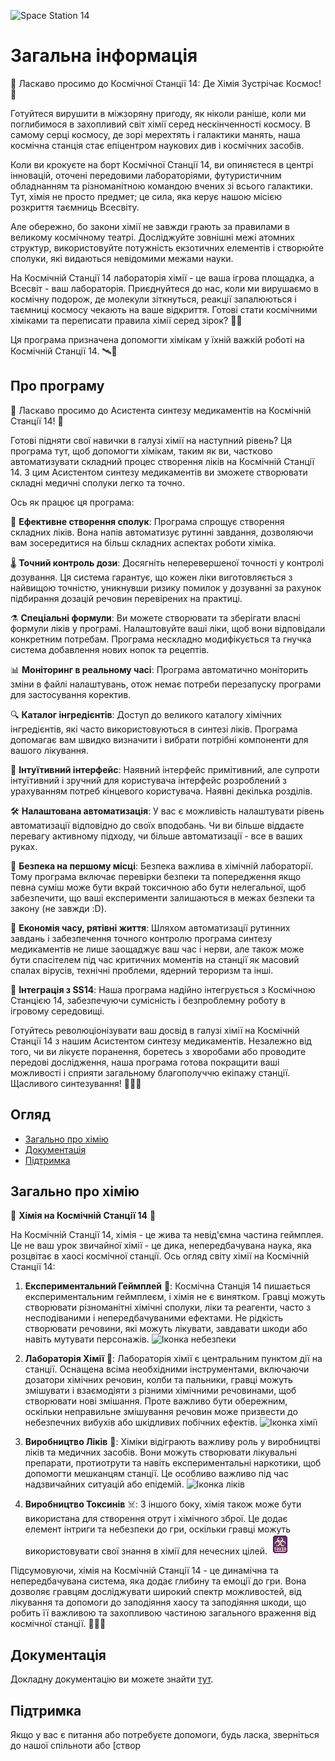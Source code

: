 ![Space Station 14](https://cdn.cloudflare.steamstatic.com/steam/apps/1255460/capsule_616x353.jpg?t=1684170495)

# Загальна інформація

🚀 Ласкаво просимо до Космічної Станції 14: Де Хімія Зустрічає Космос! 🧪

Готуйтеся вирушити в міжзоряну пригоду, як ніколи раніше, коли ми поглибимося в захопливий світ хімії серед нескінченності космосу. В самому серці космосу, де зорі мерехтять і галактики манять, наша космічна станція стає епіцентром наукових див і космічних засобів.

Коли ви крокуєте на борт Космічної Станції 14, ви опиняєтеся в центрі інновацій, оточені передовими лабораторіями, футуристичним обладнанням та різноманітною командою вчених зі всього галактики. Тут, хімія не просто предмет; це сила, яка керує нашою місією розкриття таємниць Всесвіту.

Але обережно, бо закони хімії не завжди грають за правилами в великому космічному театрі. Досліджуйте зовнішні межі атомних структур, використовуйте потужність екзотичних елементів і створюйте сполуки, які видаються невідомими межами науки.

На Космічній Станції 14 лабораторія хімії - це ваша ігрова площадка, а Всесвіт - ваш лабораторія. Приєднуйтеся до нас, коли ми вирушаємо в космічну подорож, де молекули зіткнуться, реакції запалюються і таємниці космосу чекають на ваше відкриття. Готові стати космічними хіміками та переписати правила хімії серед зірок? 🌌✨

Ця програма призначена допомогти хімікам у їхній важкій роботі на Космічній Станції 14. 🛰️🔬

## Про програму
🚀 Ласкаво просимо до Асистента синтезу медикаментів на Космічній Станції 14! 🧪

Готові підняти свої навички в галузі хімії на наступний рівень? Ця програма тут, щоб допомогти хімікам, таким як ви, частково автоматизувати складний процес створення ліків на Космічній Станції 14. З цим Асистентом синтезу медикаментів ви зможете створювати складні медичні сполуки легко та точно.

Ось як працює ця програма:

🔬 **Ефективне створення сполук**: Програма спрощує створення складних ліків. Вона напів автоматизує рутинні завдання, дозволяючи вам зосередитися на більш складних аспектах роботи хіміка.

🌡️ **Точний контроль дози**: Досягніть неперевершеної точності у контролі дозування. Ця система гарантує, що кожен ліки виготовляється з найвищою точністю, уникнувши ризику помилок у дозуванні за рахунок підбирання дозацій речовин перевірених на практиці.

⚗️ **Спеціальні формули**: Ви можете створювати та зберігати власні формули ліків у програмі. Налаштовуйте ваші ліки, щоб вони відповідали конкретним потребам. Програма нескладно модифікується та гнучка система добавлення нових нопок та рецептів.

📊 **Моніторинг в реальному часі**: Програма автоматично моніторить зміни в файлі налаштувань, отож немає потреби перезапуску програми для застосування коректив.

🔍 **Каталог інгредієнтів**: Доступ до великого каталогу хімічних інгредієнтів, які часто використовуються в синтезі ліків. Програма допомагає вам швидко визначити і вибрати потрібні компоненти для вашого лікування.

👥 **Інтуїтивний інтерфейс**: Наявний інтерфейс примітивний, але супроти інтуїтивний і зручний для користувача інтерфейс розроблений з урахуванням потреб кінцевого користувача. Наявні декілька розділів.

🛠️ **Налаштована автоматизація**: У вас є можливість налаштувати рівень автоматизації відповідно до своїх вподобань. Чи ви більше віддаєте перевагу активному підходу, чи більше автоматизації - все в ваших руках.

🚨 **Безпека на першому місці**: Безпека важлива в хімічній лабораторії. Тому програма включає перевірки безпеки та попередження якщо певна суміш може бути вкрай токсичною або бути нелегальної, щоб забезпечити, що ваші експерименти залишаються в межах безпеки та закону (не завжди :D).

💼 **Економія часу, рятівні життя**: Шляхом автоматизації рутинних завдань і забезпечення точного контролю програма синтезу медикаментів не лише заощаджує ваш час і нерви, але також може бути спасітелем під час критичних моментів на станції як масовий спалах вірусів, технічні проблеми, ядерний тероризм та інші.

🔗 **Інтеграція з SS14**: Наша програма надійно інтегрується з Космічною Станцією 14, забезпечуючи сумісність і безпроблемну роботу в ігровому середовищі.

Готуйтесь революціонізувати ваш досвід в галузі хімії на Космічній Станції 14 з нашим Асистентом синтезу медикаментів. Незалежно від того, чи ви лікуєте поранення, боретесь з хворобами або проводите передові дослідження, наша програма готова покращити ваші можливості і сприяти загальному благополуччю екіпажу станції. Щасливого синтезування! 🚀🌌🔬

## Огляд

- [Загально про хімію](#Загально-про-хімію)
- [Документація](#документація)
- [Підтримка](#підтримка)

## Загально про хімію

🚀 **Хімія на Космічній Станції 14** 🧪

На Космічній Станції 14, хімія - це жива та невід'ємна частина геймплея. Це не ваш урок звичайної хімії - це дика, непередбачувана наука, яка розцвітає в хаосі космічної станції. Ось огляд світу хімії на Космічній Станції 14:

1. **Експериментальний Геймплей** 🧪: Космічна Станція 14 пишається експериментальним геймплеєм, і хімія не є винятком. Гравці можуть створювати різноманітні хімічні сполуки, ліки та реагенти, часто з несподіваними і непередбачуваними ефектами. Не рідкість створювати речовини, які можуть лікувати, завдавати шкоди або навіть мутувати персонажів. ![Іконка небезпеки](https://github.com/space-wizards/space-station-14/blob/master/Resources/Textures/Effects/crayondecals.rsi/danger.png?raw=true)

2. **Лабораторія Хімії** 🧪: Лабораторія хімії є центральним пунктом дії на станції. Оснащена всіма необхідними інструментами, включаючи дозатори хімічних речовин, колби та пальники, гравці можуть змішувати і взаємодіяти з різними хімічними речовинами, щоб створювати нові змішання. Проте важливо бути обережним, оскільки неправильне змішування речовин може призвести до небезпечних вибухів або шкідливих побічних ефектів. ![Іконка хімії](https://github.com/space-wizards/space-station-14/blob/master/Resources/Textures/Structures/Wallmounts/signs.rsi/chemistry1.png?raw=true)

3. **Виробництво Ліків** 💊: Хіміки відіграють важливу роль у виробництві ліків та медичних засобів. Вони можуть створювати лікувальні препарати, протиотрути та навіть експериментальні наркотики, щоб допомогти мешканцям станції. Це особливо важливо під час надзвичайних ситуацій або епідемій. ![Іконка ліків](https://github.com/space-wizards/space-station-14/blob/master/Resources/Textures/Objects/Specific/Chemistry/pills.rsi/pill1.png?raw=true)

4. **Виробництво Токсинів** ☠️: З іншого боку, хімія також може бути використана для створення отрут і хімічного зброї. Це додає елемент інтриги та небезпеки до гри, оскільки гравці можуть використовувати свої знання в хімії для нечесних цілей. ![Іконка токсинів](https://github.com/space-wizards/space-station-14/blob/master/Resources/Textures/Structures/Wallmounts/signs.rsi/toxins.png?raw=true)

Підсумовуючи, хімія на Космічній Станції 14 - це динамічна та непередбачувана система, яка додає глибину та емоції до гри. Вона дозволяє гравцям досліджувати широкий спектр можливостей, від лікування та допомоги до заподіяння хаосу та заподіяння шкоди, що робить її важливою та захопливою частиною загального враження від космічної станції. 🚀🌌🔬

## Документація

Докладну документацію ви можете знайти [тут](link_to_documentation).

## Підтримка

Якщо у вас є питання або потребуєте допомоги, будь ласка, зверніться до нашої спільноти або [створ

